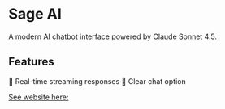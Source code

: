 # Sage AI

A modern AI chatbot interface powered by Claude Sonnet 4.5. 

## Features
💬 Real-time streaming responses
💬 Clear chat option

[See website here: ](ilkaysen18.github.io/ai-chatbot)
